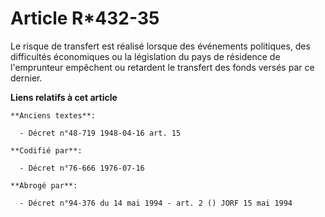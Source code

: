 # Article R*432-35

Le risque de transfert est réalisé lorsque des événements politiques, des difficultés économiques ou la législation du pays
de résidence de l'emprunteur empêchent ou retardent le transfert des fonds versés par ce dernier.

**Liens relatifs à cet article**

	**Anciens textes**:

	  - Décret n°48-719 1948-04-16 art. 15

	**Codifié par**:

	  - Décret n°76-666 1976-07-16

	**Abrogé par**:

	  - Décret n°94-376 du 14 mai 1994 - art. 2 () JORF 15 mai 1994
